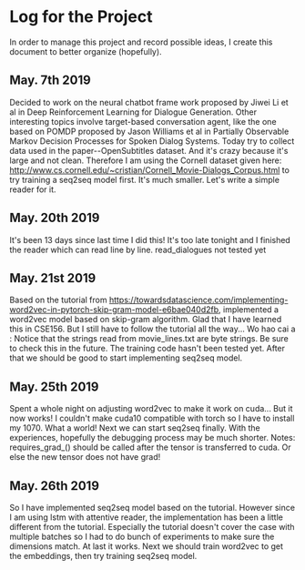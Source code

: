 # Log for the Project
In order to manage this project and record possible ideas, I create this
document to better organize (hopefully).

## May. 7th 2019
Decided to work on the neural chatbot frame work proposed by Jiwei Li et al in Deep Reinforcement Learning for Dialogue Generation. Other interesting topics involve target-based conversation agent, like the one based on POMDP proposed by Jason Williams et al in Partially Observable Markov Decision Processes for Spoken Dialog Systems.
Today try to collect data used in the paper--OpenSubtitles dataset. And it's crazy because it's large and not clean.
Therefore I am using the Cornell dataset given here: http://www.cs.cornell.edu/~cristian/Cornell_Movie-Dialogs_Corpus.html to try training a seq2seq model first.
It's much smaller. Let's write a simple reader for it.

## May. 20th 2019
It's been 13 days since last time I did this!
It's too late tonight and I finished the reader which can read line
by line.
read_dialogues not tested yet

## May. 21st 2019
Based on the tutorial from https://towardsdatascience.com/implementing-word2vec-in-pytorch-skip-gram-model-e6bae040d2fb, implemented a word2vec model based on skip-gram algorithm. Glad that I have learned this in CSE156. But I still have to follow the tutorial all the way... Wo hao cai a
<TODO>: Notice that the strings read from movie_lines.txt are byte strings. Be sure to check this in the future.
The training code hasn't been tested yet. After that we should be good to start implementing seq2seq model.

## May. 25th 2019
Spent a whole night on adjusting word2vec to make it work on cuda...
But it now works! I couldn't make cuda10 compatible with torch so I have to install my 1070.
What a world!
Next we can start seq2seq finally. With the experiences, hopefully the debugging process may be much shorter.
Notes:
    requires_grad_() should be called after the tensor is transferred to cuda. Or else the new tensor does not have grad!

## May. 26th 2019
So I have implemented seq2seq model based on the tutorial. However since I am using lstm with attentive reader, the implementation has been a little different from the tutorial.
Especially the tutorial doesn't cover the case with multiple batches so I had to do bunch of experiments to make sure the dimensions match.
At last it works. Next we should train word2vec to get the embeddings, then try training seq2seq model.
